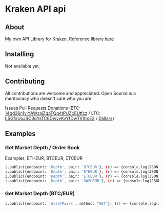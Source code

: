 # Kraken API api

## About

My own API Library for [Kraken](https://kraken.com). Reference library [here](https://www.kraken.com/en-us/help/api)


## Installing

Not available yet.

## Contributing

All contributions are welcome and appreciated. Open Source is a meritocracy who doesn't care who you are.

Issues
Pull Requests
Donations (BTC: [14qd36n1viYAWzajZgaTQq4tPUZcEUtfcz](http://blockr.io/address/info/14qd36n1viYAWzajZgaTQq4tPUZcEUtfcz) / LTC: [LSGfxUoJSC3qYsTC6DwyvKvYfDwTVXrcE2](http://ltc.blockr.io/address/info/LSGfxUoJSC3qYsTC6DwyvKvYfDwTVXrcE2) / [Dollars](https://donate.nolim1t.co))


## Examples

### Get Market Depth / Order Book

Examples, ETHEUR, BTCEUR, ETCEUR

```bash
i.public({endpoint: 'Depth', pair: 'BTCEUR'}, (r) => {console.log(JSON.stringify(r))});
i.public({endpoint: 'Depth', pair: 'ETHEUR'}, (r) => {console.log(JSON.stringify(r))});
i.public({endpoint: 'Depth', pair: 'ETCEUR'}, (r) => {console.log(JSON.stringify(r))});
i.public({endpoint: 'Depth', pair: 'DASHEUR'}, (r) => {console.log(JSON.stringify(r))});
```

### Get Market Depth (BTC/EUR)

```bash
i.public({endpoint: 'AssetPairs', method: "GET"}, (r) => {console.log(JSON.stringify(r))});
```
